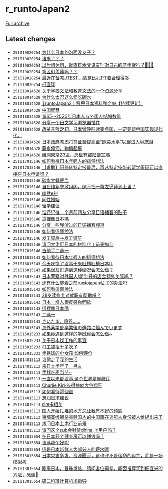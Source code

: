 # r_runtoJapan2

[Full archive](archive.md)

## Latest changes

- `251019020254` [为什么日本的泡面没叉子？](../posts/r_runtoJapan2/251018080048_1o9pz7n.md)
- `251019020254` [谁来了？？](../posts/r_runtoJapan2/251018152310_1o9ynic.md)
- `251019020254` [以后想休息，就直接发文说有针对自己的老中就行了🏃🏻‍♂️](../posts/r_runtoJapan2/251018064933_1o9ou63.md)
- `251019020254` [穹区们羡慕吗？？](../posts/r_runtoJapan2/251018061658_1o9ob3h.md)
- `251019020254` [最近在备考JTEST，感觉比JLPT要合理得多](../posts/r_runtoJapan2/251018111723_1o9t40m.md)
- `251019020254` [打直球](../posts/r_runtoJapan2/251018051050_1o9n75r.md)
- `251018014528` [关于学校文法和教育文法的一个资源分享](../posts/r_runtoJapan2/251017083507_1o8vw02.md)
- `251018014528` [为什么太君这么爱吃碳水](../posts/r_runtoJapan2/251017151855_1o946c5.md)
- `251018014528` [🗾runtoJapan2｜移民日本资料整合帖【持续更新】](../posts/r_runtoJapan2/251017080419_1o8vf4l.md)
- `251018014528` [中国智慧](../posts/r_runtoJapan2/251017085114_1o8w4q5.md)
- `251018014528` [1965～2023年日本人与外国人结婚数量](../posts/r_runtoJapan2/251017091455_1o8wi3y.md)
- `251018014528` [分享一个日文学习浏览器插件](../posts/r_runtoJapan2/251017082052_1o8vo4h.md)
- `251018014528` [改革开放之初，日本曾呼吁欧美各国，一定要帮中国实现现代化。](../posts/r_runtoJapan2/251017132150_1o916jo.md)
- `251018014528` [日本政府考虑将签证费提高至“欧美水平”以促进入境旅游](../posts/r_runtoJapan2/251017152653_1o94dsh.md)
- `251018014528` [薪水停滯，物價起飛](../posts/r_runtoJapan2/251017183428_1o99c29.md)
- `251018014528` [離開東京23區，房租有那麼便宜嗎](../posts/r_runtoJapan2/251017165327_1o96nzq.md)
- `251017015146` [如何看待日本年輕人的這個想法](../posts/r_runtoJapan2/251015132811_1o7b04v.md)
- `251017015146` [【求助】研修转特定技能后，再从特定技能转留学签证可以直接在日本申请吗？](../posts/r_runtoJapan2/251016110407_1o83652.md)
- `251017015146` [碳水大餐便当](../posts/r_runtoJapan2/251016152506_1o894tw.md)
- `251017015146` [自民维新参政组阁，这不把一帮左逼锤到土里？](../posts/r_runtoJapan2/251016061012_1o7yl0v.md)
- `251017015146` [幽默e刻](../posts/r_runtoJapan2/251016033127_1o7vtkk.md)
- `251017015146` [同性婚姻](../posts/r_runtoJapan2/251016231756_1o8lg7k.md)
- `251017015146` [留学建议](../posts/r_runtoJapan2/251016104021_1o82quo.md)
- `251017015146` [谁还记得一个月前润友分享日语播客的贴子](../posts/r_runtoJapan2/251016024837_1o7uzgp.md)
- `251017015146` [這裡像日本嗎](../posts/r_runtoJapan2/251015112845_1o78es4.md)
- `251017015146` [分享一些我听过的日语播客频道](../posts/r_runtoJapan2/251016055459_1o7yc8h.md)
- `251017015146` [如何看這個說法](../posts/r_runtoJapan2/251015080314_1o751v8.md)
- `251017015146` [发工资后→发工资前](../posts/r_runtoJapan2/251016060759_1o7yjra.md)
- `251017015146` [请问大佬们日本的材料化工前景如何](../posts/r_runtoJapan2/251016044102_1o7x3d8.md)
- `251017015146` [吉他手二选一](../posts/r_runtoJapan2/251016103142_1o82lmp.md)
- `251016015143` [如何看待日本年輕人的這個想法](../posts/r_runtoJapan2/251015132811_1o7b04v.md)
- `251016015143` [今天吃饱了没事干来吐槽吐槽日本IT](../posts/r_runtoJapan2/251015112308_1o78b0i.md)
- `251016015143` [如果润友们遇到这种情况会怎么做？](../posts/r_runtoJapan2/251015075634_1o74y8g.md)
- `251016015143` [日本警察对外国人/老钟开的店会额外关照吗？](../posts/r_runtoJapan2/251015233850_1o7qxfv.md)
- `251016015143` [还有什么能看之前runtojapan帖子的办法吗](../posts/r_runtoJapan2/251015200356_1o7lktq.md)
- `251016015143` [如何看這個說法](../posts/r_runtoJapan2/251015080314_1o751v8.md)
- `251016015143` [28岁读修士对就职有帮助吗？](../posts/r_runtoJapan2/251015020016_1o6ylae.md)
- `251016015143` [日本一堆人很反感你們欸](../posts/r_runtoJapan2/251015161733_1o7fh99.md)
- `251016015143` [這裡像日本嗎](../posts/r_runtoJapan2/251015112845_1o78es4.md)
- `251016015143` [二选一](../posts/r_runtoJapan2/251015155036_1o7er5w.md)
- `251016015143` [さいたま，隐忍……](../posts/r_runtoJapan2/251015172821_1o7heek.md)
- `251016015143` [海外薬学部卒業後の進路に悩んでいます](../posts/r_runtoJapan2/251015051223_1o72bqg.md)
- `251015015233` [如果你遇到这样的学妹你会怎么做~](../posts/r_runtoJapan2/251014072555_1o68xpt.md)
- `251015015233` [关于日本找工作的事宜](../posts/r_runtoJapan2/251014030014_1o649xq.md)
- `251015015233` [打工被拒十多次了](../posts/r_runtoJapan2/251014125423_1o6epf1.md)
- `251015015233` [卖铁球的小女孩 如何评价](../posts/r_runtoJapan2/251014101104_1o6bi68.md)
- `251014015113` [谁偷走了我的生活](../posts/r_runtoJapan2/251013084055_1o5ebhi.md)
- `251014015113` [来日本半年了，寻友](../posts/r_runtoJapan2/251013031601_1o58ryr.md)
- `251014015113` [手毬吃麦当劳~](../posts/r_runtoJapan2/251013081951_1o5dzvz.md)
- `251014015113` [一直以来都没事 这个世界是座舞厅](../posts/r_runtoJapan2/251013135836_1o5kgex.md)
- `251014015113` [Charlie Kirk长得神似大谷翔平](../posts/r_runtoJapan2/251013170459_1o5pjyk.md)
- `251014015113` [如何看待這個圖](../posts/r_runtoJapan2/251013041426_1o59x5k.md)
- `251014015113` [想润日求建议](../posts/r_runtoJapan2/251012164833_1o4u2ij.md)
- `251014015113` [sim卡相关](../posts/r_runtoJapan2/251013141330_1o5ku5z.md)
- `251014015113` [国人开始扎堆的地方总让我有不好的预感](../posts/r_runtoJapan2/251013040816_1o59t2n.md)
- `251014015113` [柬埔寨绑架杀害韩国人的中国籍在逃犯人身份被人给扒出来了](../posts/r_runtoJapan2/251013130758_1o5j8gh.md)
- `251014015113` [求问日本土木行业前景](../posts/r_runtoJapan2/251013045103_1o5alf7.md)
- `251014015113` [请问这个sub会封禁china_irl用户吗？](../posts/r_runtoJapan2/251013134011_1o5k057.md)
- `251013015654` [在日本开个健身房可以赚钱吗？](../posts/r_runtoJapan2/251012082224_1o4jnjo.md)
- `251013015654` [该选哪个好呢](../posts/r_runtoJapan2/251012232250_1o53zc6.md)
- `251013015654` [這是日本新鮮人大部分人的薪水嗎](../posts/r_runtoJapan2/251012062139_1o4hrdi.md)
- `251013015654` [日本灾害多发，资源匮乏，这也许不是宿命的诅咒，而是一场模拟考](../posts/r_runtoJapan2/251012181435_1o4wc3k.md)
- `251013015654` [刚来日本，冒昧发帖，请问各位前辈，能否推荐买到便宜米的方法，感谢🙏](../posts/r_runtoJapan2/251012132902_1o4p3o9.md)
- `251013015654` [研二科班计算机求指导](../posts/r_runtoJapan2/251012201113_1o4zcr8.md)

